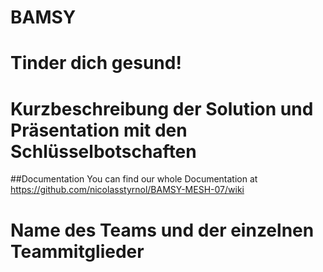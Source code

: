 # BAMSY
# Tinder dich gesund!
# Kurzbeschreibung der Solution und Präsentation mit den Schlüsselbotschaften

##Documentation
You can find our whole Documentation at https://github.com/nicolasstyrnol/BAMSY-MESH-07/wiki

# Name des Teams und der einzelnen Teammitglieder
